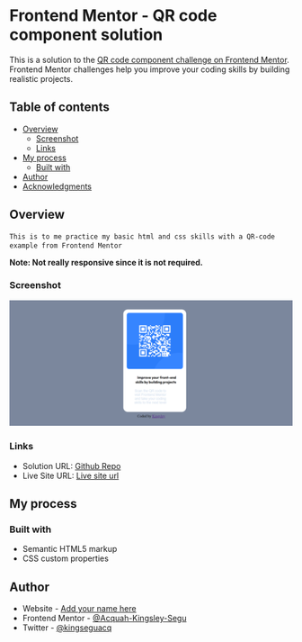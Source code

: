 # Frontend Mentor - QR code component solution

This is a solution to the [QR code component challenge on Frontend Mentor](https://www.frontendmentor.io/challenges/qr-code-component-iux_sIO_H). Frontend Mentor challenges help you improve your coding skills by building realistic projects. 

## Table of contents

- [Overview](#overview)
  - [Screenshot](#screenshot)
  - [Links](#links)
- [My process](#my-process)
  - [Built with](#built-with)
- [Author](#author)
- [Acknowledgments](#acknowledgments)

## Overview
    This is to me practice my basic html and css skills with a QR-code example from Frontend Mentor 
**Note: Not really responsive since it is not required.**

### Screenshot
![Frontend-Mentor QR-code](./images/screenshot/screenshoot.png)

### Links
- Solution URL: [Github Repo](https://github.com/Acquah-Kingsley-Segu/Frontend-Mentor-QR-code)
- Live Site URL: [Live site url](https://acquah-kingsley-segu.github.io/Frontend-Mentor-QR-code/)

## My process

### Built with

- Semantic HTML5 markup
- CSS custom properties


## Author

- Website - [Add your name here](https://www.your-site.com)
- Frontend Mentor - [@Acquah-Kingsley-Segu](https://www.frontendmentor.io/profile/Acquah-Kingsley-Segu)
- Twitter - [@kingseguacq](https://twitter.com/kingseguacq)
